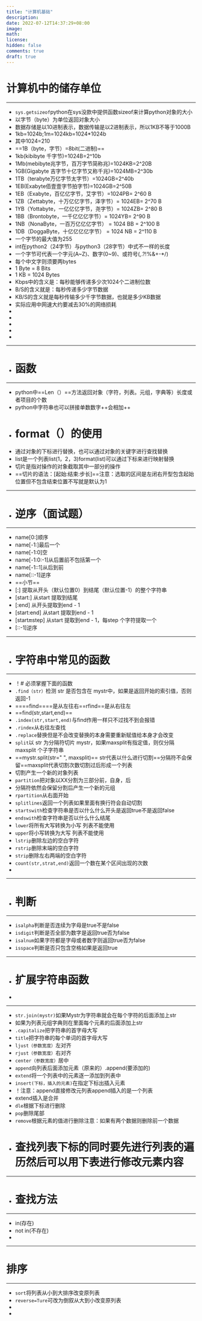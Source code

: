 ```yaml
---
title: "计算机基础"
description: 
date: 2022-07-12T14:37:29+08:00
image: 
math: 
license: 
hidden: false
comments: true
draft: true
---
```


# 计算机中的储存单位

---

- `sys.getsizeof`python在sys没款中提供函数sizeof来计算python对象的大小
- 以字节（byte）为单位返回对象大小
- 数据存储是以10进制表示，数据传输是以2进制表示，所以1KB不等于1000B
- 1kb=1024b;1m=1024kb=1024*1024b
- 其中1024=210
- ==1B（byte，字节）=8bit(二进制)==
- 1kb(kibibyte 千字节)=1024B=2^10b
- 1Mb(mebibyte兆字节，百万字节简称兆)=1024KB=2^20B
- 1GB(Gigabyte 吉字节十亿字节又称千兆)=1024MB=2^30b
- 1TB（terabyte万亿字节太字节）=1024GB=2^40b
- 1EB(Exabyte佰壹壹字节拍字节)=1024GB=2^50B
- 1EB（Exabyte，百亿亿字节，艾字节）=1024PB= 2^60 B
- 1ZB（Zettabyte，十万亿亿字节，泽字节）= 1024EB= 2^70 B
- 1YB（Yottabyte，一亿亿亿字节，尧字节）= 1024ZB= 2^80 B
- 1BB（Brontobyte，一千亿亿亿字节）= 1024YB= 2^90 B
- 1NB（NonaByte，一百万亿亿亿字节） = 1024 BB = 2^100 B
- 1DB（DoggaByte，十亿亿亿亿字节） = 1024 NB = 2^110 B
- 一个字节的最大值为255
- int在python2（24字节）与python3（28字节）中式不一样的长度
- 一个字节可代表一个字元(A~Z)、数字(0~9)、或符号(,.?!%&+-*/)
- 每个中文字则须要两bytes
- 1 Byte = 8 Bits  
- 1 KB = 1024 Bytes  
- Kbps中的含义是：每秒能够传递多少次1024个二进制位数
- B/S的含义就是：每秒传递多少字节数据
- KB/S的含义就是每秒传输多少千字节数据，也就是多少KB数据
- 实际应用中网速大约要减去30%的网络损耗
- 
-
-
-
-

---

- # 函数

---

- python中==Len（）==方法返回对象（字符，列表。元组，字典等）长度或者项目的个数
- python中字符串也可以拼接单数数字++会相加++
- # format（）的使用
- 通过对象的下标进行替换，也可以通过对象的关键字进行查找替换
- list是一个列表list(1，2，3)format(list)可以通过下标来进行映射替换
- 切片是指对操作的对象截取其中一部分的操作
- ==切片的语法：[起始:结束:步长]==注意：选取的区间是左闭右开型包含起始位置但不包含结束位置不写就是默认为1

---

- # 逆序（面试题）

---

- name[0:]顺序
- name[-1:]最后一个
- name[-1:0]空
- name[-1:0:-1]从后置前不包括第一个
- name[-1::1]从后到前
- name[::-1]逆序
- ==小节==
- [:] 提取从开头（默认位置0）到结尾（默认位置-1）的整个字符串
- [start:] 从start 提取到结尾
- [:end] 从开头提取到end - 1
- [start:end] 从start 提取到end - 1
- [start:end:step] 从start 提取到end - 1，每step 个字符提取一个
- [::-1]逆序

---

- # 字符串中常见的函数

---

- ！# 必须掌握下面的函数
- `.find（str）`检测 str 是否包含在 mystr中，如果是返回开始的索引值，否则返回-1
- ====find====是从左往右==rfind==是从右往左
- ==find(str,start,end)==
- `.index(str,start,end)`与find作用一样只不过找不到会报错
- `.rindex`从右往左查找
- `.replace`替换但是不会改变替换的本身需要重新赋值给本身才会改变
- `split`以 str 为分隔符切片 mystr，如果maxsplit有指定值，则仅分隔 maxsplit 个子字符串
- ==mystr.split(str=" ", maxsplit)== str代表以什么进行切割==分隔符不会保留==maxsplit代表切割次数切割过后形成一个列表
- 切割产生一个新的对象列表
- `partition`把对象以XX分割为三部分前，自身，后
- 分隔符依然会保留分割后产生一个新的元组
- `rpartition`从右面开始
- `splitlines`返回一个列表如果里面有换行符会自动切割
- `startswith`检查字符串是否以什么什么开头是返回true不是返回false
- `endswith`检查字符串是否以什么什么结尾
- `lower`将所有大写转换为小写   列表不能使用
- `upper`将小写转换为大写  列表不能使用
- `lstrip`删除左边的空白字符
- `rstrip`删除末端的空白字符
- `strip`删除左右两端的空白字符
- `count(str,strat,end)`返回一个数在某个区间出现的次数
- 

---

- # 判断

---

- `isalpha`判断是否连续为字母是true不是false
- `isdigit`判断是否全部为数字是返回true否为false
- `isalnum`如果字符都是字母或者数字则返回true否为false
- `isspace`判断是否只包含空格如果是返回true

---

- # 扩展字符串函数
- 

---

- `str.join(mystr)`如果Mystr为字符串就会在每个字符的后面添加上str
- 如果为列表元组字典则在里面每个元素的后面添加上str
- `.capitalize`把字符串的首字母大写
- `title`把字符串的每个单词的首字母大写
- `ljust（参数宽度）`左对齐
- `rjust（参数宽度）`右对齐
- `center（参数宽度）`居中
- `append`向列表后面添加元素（原来的）.append(要添加的)
- `extend`将一个列表中的元素逐一添加到列表中
- `insert(下标，插入的元素)`在指定下标出插入元素
- ！注意：append直接修改元列表append插入的是一个列表
- extend插入是合并
- `dle`根据下标进行删除
- `pop`删除尾部
- `remove`根据元素的值进行删除注意：如果有两个数据则删除前一个数据
- # 查找列表下标的同时要先进行列表的遍历然后可以用下表进行修改元素内容

---

- # 查找方法

---

- in(存在)
- not in(不存在)
- 

---
# 排序

---
- `sort`将列表从小到大排序改变原列表
- `reverse=Ture`可改为倒叙从大到小改变原列表
- 
- 
